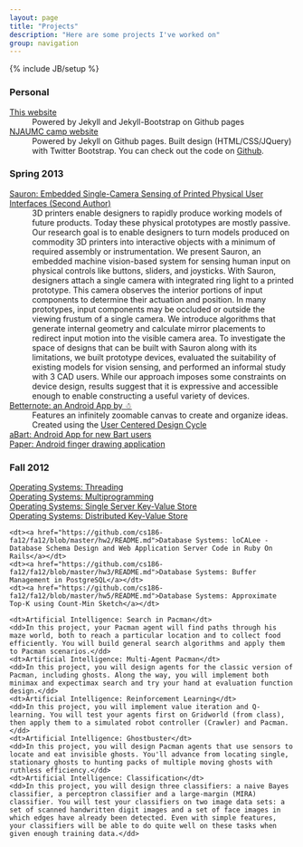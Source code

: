 ```yaml
---
layout: page
title: "Projects"
description: "Here are some projects I've worked on"
group: navigation
---
```

{% include JB/setup %}

<h3>Personal</h3>
<dl class="inline">
	<dt><a href="//github.com/calling/calling.github.com">This website</a></dt>
	<dd>Powered by Jekyll and Jekyll-Bootstrap on Github pages</dd>
	<dt><a href="//njaumc.github.com">NJAUMC camp website</a></dt>
	<dd>Powered by Jekyll on Github pages. Built design (HTML/CSS/JQuery) with Twitter Bootstrap. You can check out the code on <a href="//github.com/njaumc/njaumc.github.com">Github</a>.</dd>
</dl>

<h3>Spring 2013</h3>
<dl class="inline>">
	<dt><a href="http://www.eecs.berkeley.edu/Pubs/TechRpts/2013/EECS-2013-28.html">Sauron: Embedded Single-Camera Sensing of Printed Physical User Interfaces (Second Author)</a></dt>
	<dd>3D printers enable designers to rapidly produce working models of future products. Today these physical prototypes are mostly passive. Our research goal is to enable designers to turn models produced on commodity 3D printers into interactive objects with a minimum of required assembly or instrumentation. We present Sauron, an embedded machine vision-based system for sensing human input on physical controls like buttons, sliders, and joysticks. With Sauron, designers attach a single camera with integrated ring light to a printed prototype. This camera observes the interior portions of input components to determine their actuation and position. In many prototypes, input components may be occluded or outside the viewing frustum of a single camera. We introduce algorithms that generate internal geometry and calculate mirror placements to redirect input motion into the visible camera area. To investigate the space of designs that can be built with Sauron along with its limitations, we built prototype devices, evaluated the suitability of existing models for vision sensing, and performed an informal study with 3 CAD users. While our approach imposes some constraints on device design, results suggest that it is expressive and accessible enough to enable constructing a useful variety of devices.</dd>
	<dt><a href="http://husk.eecs.berkeley.edu/courses/cs160-sp13/index.php/Group:%E2%98%83">Betternote: an Android App by ☃</a></dt>
	<dd>Features an infinitely zoomable canvas to create and organize ideas. Created using the <a href="http://en.wikipedia.org/wiki/User-centered_design">User Centered Design Cycle</a></dd>
	<dt><a href="http://husk.eecs.berkeley.edu/courses/cs160-sp13/index.php/ProgrammingAssignment3-Colin_Chang">aBart: Android App for new Bart users</a></dt>
	<dt><a href="http://husk.eecs.berkeley.edu/courses/cs160-sp13/index.php/ProgrammingAssignment2-Colin_Chang">Paper: Android finger drawing application</a></dt>
</dl>
<h3>Fall 2012</h3>
<dl class="inline>">
	<dt><a href="http://www-inst.eecs.berkeley.edu/~cs162/fa12/Nachos/phase1.html">Operating Systems: Threading</a></dt>
	<dt><a href="http://www-inst.eecs.berkeley.edu/~cs162/fa12/Nachos/phase2.html">Operating Systems: Multiprogramming</a></dt>
	<dt><a href="http://www-inst.eecs.berkeley.edu/~cs162/fa12/phase3.html">Operating Systems: Single Server Key-Value Store</a></dt>
	<dt><a href="http://www-inst.eecs.berkeley.edu/~cs162/fa12/phase4.html">Operating Systems: Distributed Key-Value Store</a></dt>
	
	<dt><a href="https://github.com/cs186-fa12/fa12/blob/master/hw2/README.md">Database Systems: loCALee - Database Schema Design and Web Application Server Code in Ruby On Rails</a></dt>
	<dt><a href="https://github.com/cs186-fa12/fa12/blob/master/hw3/README.md">Database Systems: Buffer Management in PostgreSQL</a></dt>
	<dt><a href="https://github.com/cs186-fa12/fa12/blob/master/hw5/README.md">Database Systems: Approximate Top-K using Count-Min Sketch</a></dt>

	<dt>Artificial Intelligence: Search in Pacman</dt>
	<dd>In this project, your Pacman agent will find paths through his maze world, both to reach a particular location and to collect food efficiently. You will build general search algorithms and apply them to Pacman scenarios.</dd>
	<dt>Artificial Intelligence: Multi-Agent Pacman</dt>
	<dd>In this project, you will design agents for the classic version of Pacman, including ghosts. Along the way, you will implement both minimax and expectimax search and try your hand at evaluation function design.</dd>
	<dt>Artificial Intelligence: Reinforcement Learning</dt>
	<dd>In this project, you will implement value iteration and Q-learning. You will test your agents first on Gridworld (from class), then apply them to a simulated robot controller (Crawler) and Pacman.</dd>
	<dt>Artificial Intelligence: Ghostbuster</dt>
	<dd>In this project, you will design Pacman agents that use sensors to locate and eat invisible ghosts. You'll advance from locating single, stationary ghosts to hunting packs of multiple moving ghosts with ruthless efficiency.</dd>
	<dt>Artificial Intelligence: Classification</dt>
	<dd>In this project, you will design three classifiers: a naive Bayes classifier, a perceptron classifier and a large-margin (MIRA) classifier. You will test your classifiers on two image data sets: a set of scanned handwritten digit images and a set of face images in which edges have already been detected. Even with simple features, your classifiers will be able to do quite well on these tasks when given enough training data.</dd>
</dl>